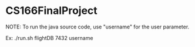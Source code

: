 # CS166FinalProject

NOTE: To run the java source code, use "username" for the user parameter.

Ex: ./run.sh flightDB 7432 username
